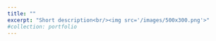 ```yaml
---
title: ""
excerpt: "Short description<br/><img src='/images/500x300.png'>"
#collection: portfolio
---
```

